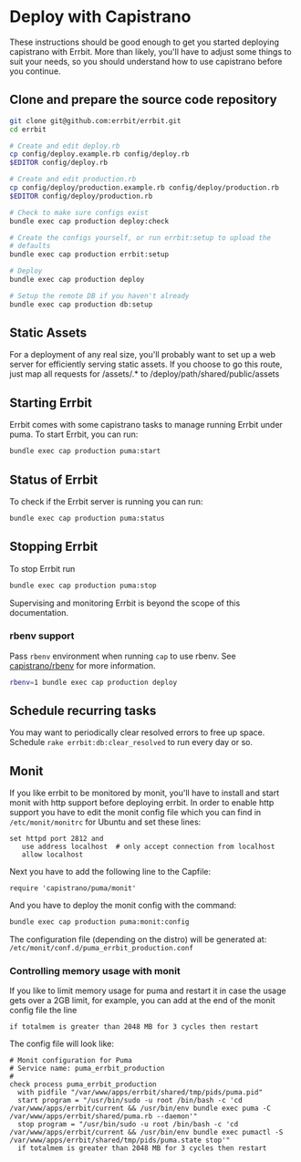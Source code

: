 # Deploy with Capistrano
These instructions should be good enough to get you started deploying
capistrano with Errbit. More than likely, you'll have to adjust some
things to suit your needs, so you should understand how to use
capistrano before you continue.

## Clone and prepare the source code repository

```bash
git clone git@github.com:errbit/errbit.git
cd errbit

# Create and edit deploy.rb
cp config/deploy.example.rb config/deploy.rb
$EDITOR config/deploy.rb

# Create and edit production.rb
cp config/deploy/production.example.rb config/deploy/production.rb
$EDITOR config/deploy/production.rb

# Check to make sure configs exist
bundle exec cap production deploy:check

# Create the configs yourself, or run errbit:setup to upload the
# defaults
bundle exec cap production errbit:setup

# Deploy
bundle exec cap production deploy

# Setup the remote DB if you haven't already
bundle exec cap production db:setup
```

## Static Assets
For a deployment of any real size, you'll probably want to set up a web
server for efficiently serving static assets. If you choose to go this
route, just map all requests for /assets/.\* to
/deploy/path/shared/public/assets

## Starting Errbit
Errbit comes with some capistrano tasks to manage running Errbit under
puma.
To start Errbit, you can run:
```bash
bundle exec cap production puma:start
```

## Status of Errbit
To check if the Errbit server is running you can run:
```bash
bundle exec cap production puma:status
```

## Stopping Errbit
To stop Errbit run

```bash
bundle exec cap production puma:stop
```

Supervising and monitoring Errbit is beyond the scope of this
documentation.


### rbenv support

Pass `rbenv` environment when running `cap` to use rbenv. See
[capistrano/rbenv](https://github.com/capistrano/rbenv) for more
information.

```bash
rbenv=1 bundle exec cap production deploy
```

## Schedule recurring tasks
You may want to periodically clear resolved errors to free up space.
Schedule ```rake errbit:db:clear_resolved``` to run every day or so.


## Monit
If you like errbit to be monitored by monit, you'll have to install and start monit
with http support before deploying errbit.
In order to enable http support you have to edit the monit config file which you can
find in `/etc/monit/monitrc` for Ubuntu and set these lines:
```
set httpd port 2812 and
   use address localhost  # only accept connection from localhost
   allow localhost
```

Next you have to add the following line to the Capfile:
```
require 'capistrano/puma/monit'
```

And you have to deploy the monit config with the command:
```bash
bundle exec cap production puma:monit:config
```

The configuration file (depending on the distro) will be generated at: `/etc/monit/conf.d/puma_errbit_production.conf`

### Controlling memory usage with monit
If you like to limit memory usage for puma and restart it in case the usage gets
over a 2GB limit, for example, you can add at the end of the monit config file the line
```
if totalmem is greater than 2048 MB for 3 cycles then restart
```

The config file will look like:

```
# Monit configuration for Puma
# Service name: puma_errbit_production
#
check process puma_errbit_production
  with pidfile "/var/www/apps/errbit/shared/tmp/pids/puma.pid"
  start program = "/usr/bin/sudo -u root /bin/bash -c 'cd /var/www/apps/errbit/current && /usr/bin/env bundle exec puma -C /var/www/apps/errbit/shared/puma.rb --daemon'"
  stop program = "/usr/bin/sudo -u root /bin/bash -c 'cd /var/www/apps/errbit/current && /usr/bin/env bundle exec pumactl -S /var/www/apps/errbit/shared/tmp/pids/puma.state stop'"
  if totalmem is greater than 2048 MB for 3 cycles then restart
```
